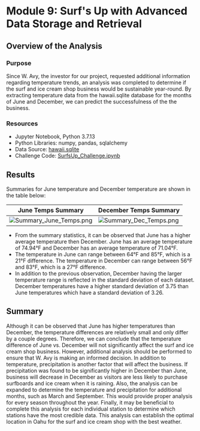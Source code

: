 # Module 9: Surf's Up with Advanced Data Storage and Retrieval

## Overview of the Analysis

### Purpose
Since W. Avy, the investor for our project, requested additional information regarding temperature trends, an analysis was completed to determine if the surf and ice cream shop business would be sustainable year-round. By extracting temperature data from the hawaii.sqlite database for the months of June and December, we can predict the successfulness of the the business. 

### Resources
* Jupyter Notebook, Python 3.7.13
* Python Libraries: numpy, pandas, sqlalchemy
* Data Source: [hawaii.sqlite](https://github.com/daniel-sh-au/UofT_DataBC_Module09_surfs_up/blob/main/hawaii.sqlite)
* Challenge Code: [SurfsUp_Challenge.ipynb](https://github.com/daniel-sh-au/UofT_DataBC_Module09_surfs_up/blob/main/SurfsUp_Challenge.ipynb)

## Results
Summaries for June temperature and December temperature are shown in the table below: 

| June Temps Summary | December Temps Summary |
| ------------------ | ---------------------- |
| ![Summary_June_Temps.png](https://github.com/daniel-sh-au/UofT_DataBC_Module09_surfs_up/blob/main/Resources/Summary_June_Temps.png) | ![Summary_Dec_Temps.png](https://github.com/daniel-sh-au/UofT_DataBC_Module09_surfs_up/blob/main/Resources/Summary_Dec_Temps.png) |

* From the summary statistics, it can be observed that June has a higher average temperature then December. June has an average temperature of 74.94°F and December has an average temperature of 71.04°F. 
* The temperature in June can range between 64°F and 85°F, which is a 21°F difference. The temperature in December can range between 56°F and 83°F, which is a 27°F difference. 
* In addition to the previous observation, December having the larger temperature range is reflected in the standard deviation of each dataset. December temperatures have a higher standard deviation of 3.75 than June temperatures which have a standard deviation of 3.26. 

## Summary
Although it can be observed that June has higher temperatures than December, the temperature differences are relatively small and only differ by a couple degrees. Therefore, we can conclude that the temperature difference of June vs. December will not significantly affect the surf and ice cream shop business. However, additional analysis should be performed to ensure that W. Avy is making an informed decision. In addition to temperature, precipitation is another factor that will affect the business. If precipitation was found to be significantly higher in December than June, business will decrease in December as visitors are less likely to purchase surfboards and ice cream when it is raining. Also, the analysis can be expanded to determine the temperature and precipitation for additional months, such as March and September. This would provide proper analysis for every season throughout the year. Finally, it may be beneficial to complete this analysis for each individual station to determine which stations have the most credible data. This analysis can establish the optimal location in Oahu for the surf and ice cream shop with the best weather. 